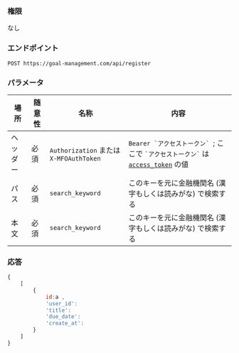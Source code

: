 ### 権限
なし

### エンドポイント
```
POST https://goal-management.com/api/register
```


### パラメータ
| 場所     | 随意性                               | 名称                                    | 内容                                                                                                 |
| -------- | ------------------------------------ | --------------------------------------- | ---------------------------------------------------------------------------------------------------- |
| ヘッダー | 必須                                 | `Authorization` または `X-MFOAuthToken` | `` Bearer `アクセストークン`  ``; ここで `` `アクセストークン` `` は [`access_token`](token.md) の値 |
| パス | 必須               | `search_keyword`                        | このキーを元に金融機関名 (漢字もしくは読みがな) で検索する                                           |
| 本文 | 必須               | `search_keyword`                        | このキーを元に金融機関名 (漢字もしくは読みがな) で検索する                                           |

### 応答
```js
{
    [
        {
            id:a ,
            'user_id':
            'title':
            'due_date':
            'create_at':         
        }
    ]
}
```

